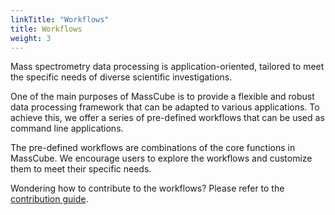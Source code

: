 ```yaml
---
linkTitle: "Workflows"
title: Workflows
weight: 3
---
```


Mass spectrometry data processing is application-oriented, tailored to meet the specific needs of diverse scientific investigations. 

One of the main purposes of MassCube is to provide a flexible and robust data processing framework that can be adapted to various applications. To achieve this, we offer a series of pre-defined workflows that can be used as command line applications.

The pre-defined workflows are combinations of the core functions in MassCube. We encourage users to explore the workflows and customize them to meet their specific needs.

Wondering how to contribute to the workflows? Please refer to the [contribution guide](../contribution).